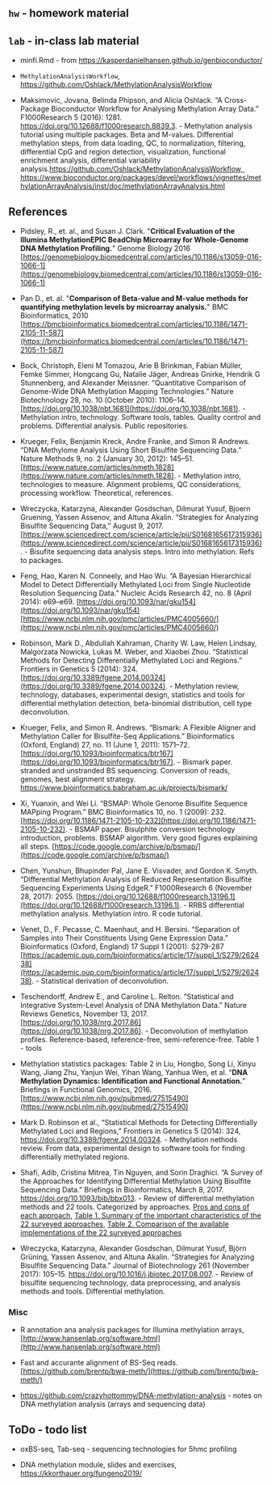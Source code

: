 ## `hw` - homework material

## `lab` - in-class lab material

- minfi.Rmd - from https://kasperdanielhansen.github.io/genbioconductor/

- `MethylationAnalysisWorkflow`, https://github.com/Oshlack/MethylationAnalysisWorkflow
- Maksimovic, Jovana, Belinda Phipson, and Alicia Oshlack. “A Cross-Package Bioconductor Workflow for Analysing Methylation Array Data.” F1000Research 5 (2016): 1281. https://doi.org/10.12688/f1000research.8839.3. - Methylation analysis tutorial using multiple packages. Beta and M-values. Differential methylation steps, from data loading, QC, to normalization, filtering, differential CpG and region detection, visualization, functional enrichment analysis, differential variability analysis.https://github.com/Oshlack/MethylationAnalysisWorkflow,  https://www.bioconductor.org/packages/devel/workflows/vignettes/methylationArrayAnalysis/inst/doc/methylationArrayAnalysis.html



## References

- Pidsley, R., et. al., and Susan J. Clark. "**Critical Evaluation of the Illumina MethylationEPIC BeadChip Microarray for Whole-Genome DNA Methylation Profiling.**" Genome Biology 2016 [https://genomebiology.biomedcentral.com/articles/10.1186/s13059-016-1066-1](https://genomebiology.biomedcentral.com/articles/10.1186/s13059-016-1066-1)

- Pan D., et. al. "**Comparison of Beta-value and M-value methods for quantifying methylation levels by microarray analysis.**" BMC Bioinformatics, 2010 [https://bmcbioinformatics.biomedcentral.com/articles/10.1186/1471-2105-11-587](https://bmcbioinformatics.biomedcentral.com/articles/10.1186/1471-2105-11-587)

- Bock, Christoph, Eleni M Tomazou, Arie B Brinkman, Fabian Müller, Femke Simmer, Hongcang Gu, Natalie Jäger, Andreas Gnirke, Hendrik G Stunnenberg, and Alexander Meissner. “Quantitative Comparison of Genome-Wide DNA Methylation Mapping Technologies.” Nature Biotechnology 28, no. 10 (October 2010): 1106–14. [https://doi.org/10.1038/nbt.1681](https://doi.org/10.1038/nbt.1681). - Methylation intro, technology. Software tools, tables. Quality control and problems. Differential analysis. Public repositories.

- Krueger, Felix, Benjamin Kreck, Andre Franke, and Simon R Andrews. “DNA Methylome Analysis Using Short Bisulfite Sequencing Data.” Nature Methods 9, no. 2 (January 30, 2012): 145–51. [https://www.nature.com/articles/nmeth.1828](https://www.nature.com/articles/nmeth.1828). - Methylation intro, technologies to measure. Alignment problems, QC considerations, processing workflow. Theoretical, references.

- Wreczycka, Katarzyna, Alexander Gosdschan, Dilmurat Yusuf, Bjoern Gruening, Yassen Assenov, and Altuna Akalin. “Strategies for Analyzing Bisulfite Sequencing Data,” August 9, 2017. [https://www.sciencedirect.com/science/article/pii/S0168165617315936](https://www.sciencedirect.com/science/article/pii/S0168165617315936). - Bisufite sequencing data analysis steps. Intro into methylation. Refs to packages. 

- Feng, Hao, Karen N. Conneely, and Hao Wu. “A Bayesian Hierarchical Model to Detect Differentially Methylated Loci from Single Nucleotide Resolution Sequencing Data.” Nucleic Acids Research 42, no. 8 (April 2014): e69–e69. [https://doi.org/10.1093/nar/gku154](https://doi.org/10.1093/nar/gku154) [https://www.ncbi.nlm.nih.gov/pmc/articles/PMC4005660/](https://www.ncbi.nlm.nih.gov/pmc/articles/PMC4005660/)

- Robinson, Mark D., Abdullah Kahraman, Charity W. Law, Helen Lindsay, Malgorzata Nowicka, Lukas M. Weber, and Xiaobei Zhou. “Statistical Methods for Detecting Differentially Methylated Loci and Regions.” Frontiers in Genetics 5 (2014): 324. [https://doi.org/10.3389/fgene.2014.00324](https://doi.org/10.3389/fgene.2014.00324). - Methylation review, technology, databases, experimental design, statistics and tools for differential methylation detection, beta-binomial distribution, cell type deconvolution.

- Krueger, Felix, and Simon R. Andrews. “Bismark: A Flexible Aligner and Methylation Caller for Bisulfite-Seq Applications.” Bioinformatics (Oxford, England) 27, no. 11 (June 1, 2011): 1571–72. [https://doi.org/10.1093/bioinformatics/btr167](https://doi.org/10.1093/bioinformatics/btr167). - Bismark paper. stranded and unstranded BS sequencing. Conversion of reads, genomes, best alignment strategy. https://www.bioinformatics.babraham.ac.uk/projects/bismark/

- Xi, Yuanxin, and Wei Li. “BSMAP: Whole Genome Bisulfite Sequence MAPping Program.” BMC Bioinformatics 10, no. 1 (2009): 232. [https://doi.org/10.1186/1471-2105-10-232](https://doi.org/10.1186/1471-2105-10-232). - BSMAP paper. Bisulphite conversion technology introduction, problems. BSMAP algorithm. Very good figures explaining all steps. [https://code.google.com/archive/p/bsmap/](https://code.google.com/archive/p/bsmap/)

- Chen, Yunshun, Bhupinder Pal, Jane E. Visvader, and Gordon K. Smyth. “Differential Methylation Analysis of Reduced Representation Bisulfite Sequencing Experiments Using EdgeR.” F1000Research 6 (November 28, 2017): 2055. [https://doi.org/10.12688/f1000research.13196.1](https://doi.org/10.12688/f1000research.13196.1). - RRBS differential methylation analysis. Methylation intro. R code tutorial. 

- Venet, D., F. Pecasse, C. Maenhaut, and H. Bersini. “Separation of Samples into Their Constituents Using Gene Expression Data.” Bioinformatics (Oxford, England) 17 Suppl 1 (2001): S279-287 [https://academic.oup.com/bioinformatics/article/17/suppl_1/S279/262438](https://academic.oup.com/bioinformatics/article/17/suppl_1/S279/262438). - Statistical derivation of deconvolution. 

- Teschendorff, Andrew E., and Caroline L. Relton. “Statistical and Integrative System-Level Analysis of DNA Methylation Data.” Nature Reviews Genetics, November 13, 2017. [https://doi.org/10.1038/nrg.2017.86](https://doi.org/10.1038/nrg.2017.86). - Deconvolution of methylation profiles. Reference-based, reference-free, semi-reference-free. Table 1 - tools

- Methylation statistics packages: Table 2 in Liu, Hongbo, Song Li, Xinyu Wang, Jiang Zhu, Yanjun Wei, Yihan Wang, Yanhua Wen, et al. “**DNA Methylation Dynamics: Identification and Functional Annotation.**” Briefings in Functional Genomics, 2016. [https://www.ncbi.nlm.nih.gov/pubmed/27515490](https://www.ncbi.nlm.nih.gov/pubmed/27515490)

- Mark D. Robinson et al., “Statistical Methods for Detecting Differentially Methylated Loci and Regions,” Frontiers in Genetics 5 (2014): 324, https://doi.org/10.3389/fgene.2014.00324. - Methylation nethods review. From data, experimental design to software tools for finding differentially methylated regions.

- Shafi, Adib, Cristina Mitrea, Tin Nguyen, and Sorin Draghici. “A Survey of the Approaches for Identifying Differential Methylation Using Bisulfite Sequencing Data.” Briefings in Bioinformatics, March 8, 2017. https://doi.org/10.1093/bib/bbx013. - Review of differential methylation methods and 22 tools. Categorized by approaches. [Pros and cons of each approach](https://academic.oup.com/view-large/figure/121909042/bbx013f3.tif), [Table 1. Summary of the important characteristics of the 22 surveyed approaches](https://academic.oup.com/view-large/121909044), [Table 2. Comparison of the available implementations of the 22 surveyed approaches](https://academic.oup.com/view-large/121909057)

- Wreczycka, Katarzyna, Alexander Gosdschan, Dilmurat Yusuf, Björn Grüning, Yassen Assenov, and Altuna Akalin. “Strategies for Analyzing Bisulfite Sequencing Data.” Journal of Biotechnology 261 (November 2017): 105–15. https://doi.org/10.1016/j.jbiotec.2017.08.007. - Review of bisulfite sequencing technology, data preprocessing, and analysis methods and tools. Differential methylation.


### Misc

- R annotation ana analysis packages for Illumina methylation arrays, [http://www.hansenlab.org/software.html](http://www.hansenlab.org/software.html)

- Fast and accurante alignment of BS-Seq reads. [https://github.com/brentp/bwa-meth/](https://github.com/brentp/bwa-meth/)

- https://github.com/crazyhottommy/DNA-methylation-analysis - notes on DNA methylation analysis (arrays and sequencing data)


## ToDo - todo list

- oxBS-seq, Tab-seq - sequencing technologies for 5hmc profiling

- DNA methylation module, slides and exercises, https://kkorthauer.org/fungeno2019/